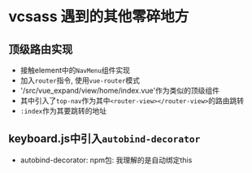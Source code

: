# vcsass 遇到的其他零碎地方

## 顶级路由实现

* 接触element中的`NavMenu`组件实现
* 加入`router`指令, 使用`vue-router`模式
* '/src/vue_expand/view/home/index.vue'作为类似的顶级组件
* 其中引入了`top-nav`作为其中`<router-view></router-view>`的路由跳转
* `:index`作为其要跳转的地址

## keyboard.js中引入`autobind-decorator`

* autobind-decorator: npm包: 我理解的是自动绑定this